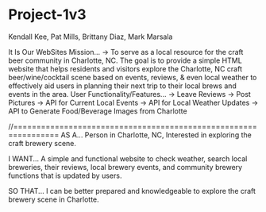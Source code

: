 # Project-1v3

Kendall Kee, Pat Mills, Brittany Diaz, Mark Marsala

It Is Our WebSites Mission…
→ To serve as a local resource for the craft beer community in Charlotte, NC. The goal is to provide a simple HTML website that helps residents and visitors explore the Charlotte, NC craft beer/wine/cocktail scene based on events, reviews, & even local weather to effectively aid users in planning their next trip to their local brews and events in the area. 
User Functionality/Features...
→ Leave Reviews
→ Post Pictures
→ API for Current Local Events
→ API for Local Weather Updates
→ API to Generate Food/Beverage Images from Charlotte

//================================================================
AS A...
Person in Charlotte, NC, Interested in exploring the craft brewery scene.

I WANT...
A simple and functional website to check weather, search local breweries, their reviews, local brewery events, and community brewery functions that is updated by users. 

SO THAT...
I can be better prepared and knowledgeable to explore the craft brewery scene in Charlotte. 
